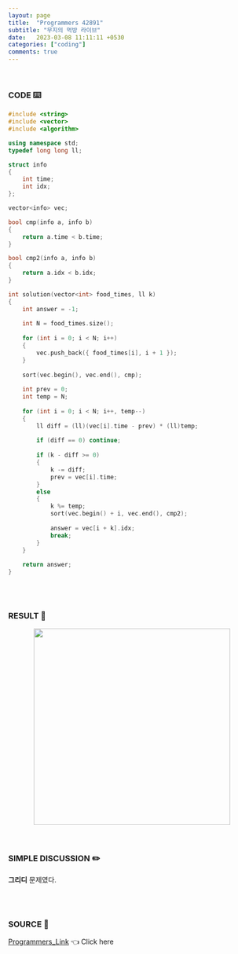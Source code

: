 ```yaml
---
layout: page
title:  "Programmers 42891"
subtitle: "무지의 먹방 라이브"
date:   2023-03-08 11:11:11 +0530
categories: ["coding"]
comments: true
---
```


<br>

### CODE ⌨️

```c++
#include <string>
#include <vector>
#include <algorithm>

using namespace std;
typedef long long ll;

struct info
{
    int time;
    int idx;
};

vector<info> vec;

bool cmp(info a, info b)
{
    return a.time < b.time;
}

bool cmp2(info a, info b)
{
    return a.idx < b.idx;
}

int solution(vector<int> food_times, ll k)
{
    int answer = -1;
    
    int N = food_times.size();
    
    for (int i = 0; i < N; i++)
    {
        vec.push_back({ food_times[i], i + 1 });
    }
    
    sort(vec.begin(), vec.end(), cmp);
    
    int prev = 0;
    int temp = N;
    
    for (int i = 0; i < N; i++, temp--)
    {
        ll diff = (ll)(vec[i].time - prev) * (ll)temp;
        
        if (diff == 0) continue;
        
        if (k - diff >= 0)
        {
            k -= diff;
            prev = vec[i].time;
        }
        else
        {
            k %= temp;
            sort(vec.begin() + i, vec.end(), cmp2);
            
            answer = vec[i + k].idx;
            break;
        }
    }
    
    return answer;
}
```  

<br>
<br>

### RESULT 💛

<img src="{{ '/assets/programmers/p42891r.png' }}" style="width: 400px; height: auto; margin-left: auto; margin-right: auto; display: block;">  

<br>
<br>

### SIMPLE DISCUSSION ✏️

**그리디** 문제였다.  

<br>
<br>

### SOURCE 💎

[Programmers_Link][link] 👈 Click here  

<br>

<script src="https://utteranc.es/client.js"
        repo="DCherish/DCherish.github.io"
        issue-term="pathname"
        theme="boxy-light"
        crossorigin="anonymous"
        async>
</script>

[link]: https://school.programmers.co.kr/learn/courses/30/lessons/42891